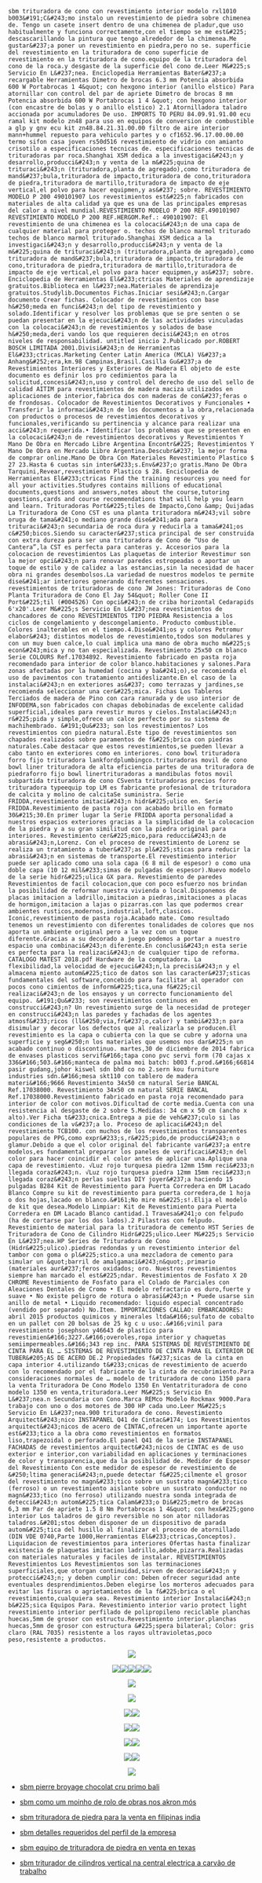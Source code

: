 
```
sbm trituradora de cono con revestimiento interior modelo rxl1010 b003&#191;C&#243;mo instalo un revestimiento de piedra sobre chimenea de. Tengo un casete insert dentro de una chimenea de pladur,que uso habitualmente y funciona correctamente,con el tiempo se me est&#225; descascarillando la pintura que tengo alrededor de la chimenea.Me gustar&#237;a poner un revestimiento en piedra,pero no se. superficie del revestimiento en la trituradora de cono superficie de revestimiento en la trituradora de cono.equipo de la trituradora del cono de la roca.y desgaste de la superficie del cono de.Leer M&#225;s Servicio En L&#237;nea. Enciclopedia Herramientas Bater&#237;a recargable Herramientas Dimetro de brocas 6.3 mm Potencia absorbida 600 W Portabrocas 1 4&quot; con hexgono interior (anillo elstico) Para atornillar con control del par de apriete Dimetro de brocas 8 mm Potencia absorbida 600 W Portabrocas 1 4 &quot; con hexgono interior (con encastre de bolas y o anillo elstico) 2.1 Atornilladora taladro accionada por acumuladores De uso. IMPORTS TO PERU 84.09.91.91.00 ecu ramal kit modelo zn48 para uso en equipos de conversion de combustible a glp y gnv ecu kit zn48.84.21.31.00.00 filtro de aire interior mann+hummel repuesto para vehiculo partes y o cf1652.96.17.00.00.00 termo sifon casa joven rs50d516 revestimiento de vidrio con amianto crisotilo a especificaciones tecnicas de. especificaciones tecnicas de trituradoras par roca.Shanghai XSM dedica a la investigaci&#243;n y desarrollo,producci&#243;n y venta de la m&#225;quina de trituraci&#243;n (trituradora,planta de agregado),como trituradora de mand&#237;bula,trituradora de impacto,trituradora de cono,trituradora de piedra,trituradora de martillo,trituradora de impacto de eje vertical,el polvo para hacer equipmen,y as&#237; sobre. REVESTIMIENTO MODELO P 200 490101907 Los revestimientos est&#225;n fabricados con materiales de alta calidad ya que es una de las principales empresas del calor a nivel mundial.REVESTIMIENTO MODELO P 200 REF.490101907 REVESTIMIENTO MODELO P 200 REF.HERGOM.Ref.: 490101907: El revestimiento de una chimenea es la colocaci&#243;n de una capa de cualquier material para proteger o. techos de blanco marmol triturado techos de blanco marmol triturado.Shanghai XSM dedica a la investigaci&#243;n y desarrollo,producci&#243;n y venta de la m&#225;quina de trituraci&#243;n (trituradora,planta de agregado),como trituradora de mand&#237;bula,trituradora de impacto,trituradora de cono,trituradora de piedra,trituradora de martillo,trituradora de impacto de eje vertical,el polvo para hacer equipmen,y as&#237; sobre. Enciclopedia de Herramientas El&#233;ctricas Materiales de aprendizaje gratuitos.Biblioteca en l&#237;nea.Materiales de aprendizaje gratuitos.Studylib.Documentos Fichas.Iniciar sesi&#243;n.Cargar documento Crear fichas. Colocador de revestimientos con base h&#250;meda en funci&#243;n del tipo de revestimiento y solado.Identificar y resolver los problemas que se pre senten o se puedan presentar en la ejecuci&#243;n de las actividades vinculadas con la colocaci&#243;n de revestimientos y solados de base h&#250;meda,deri vando los que requieren decisi&#243;n en otros niveles de responsabilidad. untitled inicio 2.Publicado por.ROBERT BOSCH LIMITADA 2001.Divisi&#243;n de Herramientas El&#233;ctricas.Marketing Center Latin America (MCLA) V&#237;a Anhang&#252;era,km.98 Campinas,Brasil.Casilla Gu&#237;a de Revestimientos Interiores y Exteriores de Madera El objeto de este documento es definir los pro cedimientos para la solicitud,concesi&#243;n,uso y control del derecho de uso del sello de calidad AITIM para revestimientos de madera maciza utilizados en aplicaciones de interior,fabrica dos con maderas de con&#237;feras o de frondosas. Colocador de Revestimientos Decorativos y Funcionales • Transferir la informaci&#243;n de los documentos a la obra,relacionada con productos o procesos de revestimientos decorativos y funcionales,verificando su pertinencia y alcance para realizar una acci&#243;n requerida.• Identificar los problemas que se presenten en la colocaci&#243;n de revestimientos decorativos y Revestimientos Y Mano De Obra en Mercado Libre Argentina Encontr&#225; Revestimientos Y Mano De Obra en Mercado Libre Argentina.Descubr&#237; la mejor forma de comprar online.Mano De Obra Con Materiales Revestimiento Plastico $ 27 23.Hasta 6 cuotas sin inter&#233;s.Env&#237;o gratis.Mano De Obra Tarquini,Revear,revestimiento Plastico $ 28. Enciclopedia de Herramientas El&#233;ctricas Find the training resources you need for all your activities.Studyres contains millions of educational documents,questions and answers,notes about the course,tutoring questions,cards and course recommendations that will help you learn and learn. Trituradoras Port&#225;tiles de Impacto,Cono &amp; Quijadas La Trituradora de Cono CST es una planta trituradora m&#243;vil sobre oruga de tama&#241;o mediano grande dise&#241;ada para trituraci&#243;n secundaria de roca dura y reducirla a tama&#241;os c&#250;bicos.Siendo su caracter&#237;stica principal de ser construida con extra dureza para ser una trituradora de Cono de “Uso de Cantera”,la CST es perfecta para canteras y. Accesorios para la colocacion de revestimientos Las plaquetas de interior Revestimur son la mejor opci&#243;n para renovar paredes estropeadas o aportar un toque de estilo y de calidez a las estancias,sin la necesidad de hacer obra ni grandes desembolsos.La variedad de nuestros modelos te permite dise&#241;ar interiores generando diferentes sensaciones. revestimientos de trituradoras de cono JW Jones: Trituradoras de Cono Planta Trituradora de Cono El Jay 54&quot; Roller Cone II Port&#225;til (#004526) Con opci&#243;n de criba horizontal Cedarapids 6'x20'.Leer M&#225;s Servicio En L&#237;nea revestimientos de chancadores de cono REVESTIMIENTOS TIPO PIEDRA Resistencia a los ciclos de congelamiento y descongelamiento. Producto combustible. Colores inalterables en el tiempo.4.Dise&#241;os y colores Petromur elabor&#243; distintos modelos de revestimiento,todos son modulares y con un muy buen calce,lo cual implica una mano de obra mucho m&#225;s econ&#243;mica y no tan especializada. Revestimiento 25x50 cm blanco Serie COLOURS Ref.17034892. Revestimiento fabricado en pasta roja recomendado para interior de color blanco.habitaciones y salones.Para zonas afectadas por la humedad (cocina y ba&#241;o),se recomienda el uso de pavimentos con tratamiento antideslizante.En el caso de la instalaci&#243;n en exteriores as&#237; como terrazas y jardines,se recomienda seleccionar una cer&#225;mica. Fichas Los Tableros Terciados de madera de Pino con cara ranurada y de uso interior de INFODEMA,son fabricados con chapas debobinadas de excelente calidad superficial,ideales para revestir muros y cielos.Instalaci&#243;n r&#225;pida y simple,ofrece un calce perfecto por su sistema de machihembrado. &#191;Qu&#233; son los revestimientos? Los revestimientos con piedra natural.Este tipo de revestimientos son chapados realizados sobre paramentos de f&#225;brica con piedras naturales.Cabe destacar que estos revestimientos,se pueden llevar a cabo tanto en exteriores como en interiores. cono bowl trituradora forro fijo trituradora lankfordplumbingco.trituradoras movil de cono bowl liner trituradora de alta eficiencia partes de una trituradora de piedraforro fijo bowl linertrituradoras a mandibulas fotos movil subpartida trituradora de cono CSventa trituradoras precios forro trituradora typeequip top LM es fabricante profesional de trituradora de calcita y molino de calcitaSe suministra. Serie FRIDDA,revestimiento imitaci&#243;n hidr&#225;ulico en. Serie FRIDDA.Revestimiento de pasta roja con acabado brillo en formato 30&#215;30.En primer lugar la Serie FRIDDA aporta personalidad a nuestros espacios exteriores gracias a la simplicidad de la colocacion de la piedra y a su gran similitud con la piedra original para interiores. Revestimiento cer&#225;mico,para reducci&#243;n de abrasi&#243;n,Lorenz. Con el proceso de revestimiento de Lorenz se realiza un tratamiento a tuber&#237;as pl&#225;sticas para reducir la abrasi&#243;n en sistemas de transporte.El revestimiento interior puede ser aplicado como una sola capa (6 8 mil de espesor) o como una doble capa (10 12 mil&#233;simas de pulgadas de espesor).Nuevo modelo de la serie hidr&#225;ulica GX para. Revestimiento de paredes Revestimientos de facil colocacion,que con poco esfuerzo nos brindan la posibilidad de reformar nuestra vivienda o local.Disponemos de placas imitacion a ladrillo,imitacion a piedras,imitaciones a placas de hormigon,imitacion a lajas o pizarras.con las que podermos crear ambientes rusticos,modernos,industrial,loft,clasicos. Iconic,revestimiento de pasta roja.Acabado mate. Como resultado tenemos un revestimiento con diferentes tonalidades de colores que nos aporta un ambiente original pero a la vez con un toque diferente.Gracias a su decorado a juego podemos a portar a nuestro espacio una combinaci&#243;n diferente.En conclusi&#243;n esta serie es perfecta para la realizaci&#243;n de cualquier tipo de reforma. CATALOGO MATEST 2018.pdf Hardware de la computadora. La flexibilidad,la velocidad de ejecuci&#243;n,la precisi&#243;n y el almacena miento autom&#225;tico de datos son las caracter&#237;sticas fundamentales del software,concebido para facilitar al operador con pocos cono cimientos de inform&#225;tica,una f&#225;cil realizaci&#243;n de los ensayos y un correcto funcionamiento del equipo. &#191;Qu&#233; son revestimientos continuos en construcci&#243;n? Un revestimiento surge de la necesidad de proteger en construcci&#243;n las paredes y fachadas de los agentes atmosf&#233;ricos (ll&#250;via,fr&#237;o,calor) y tambi&#233;n para disimular y decorar los defectos que al realizarla se producen.El revestimiento es la capa o cubierta con la que se cubre y adorna una superficie y seg&#250;n los materiales que usemos nos dar&#225;n un acabado continuo o discontinuo. martes,30 de diciembre de 2014 fabrica de envases plasticos servif&#166;tapa cono pvc servi form (70 cajas x 336&#166;503.&#166;manteca de palma moi batch: b003 f.prod.&#166;66814 pasir gudang,johor kiswel sdn bhd co no 2.sern kou furniture industries sdn.&#166;mesa skt110 con tablero de madera materi&#166;9666 Revestimiento 34x50 cm natural Serie BANCAL Ref.17038000. Revestimiento 34x50 cm natural SERIE BANCAL Ref.17038000.Revestimiento fabricado en pasta roja recomendado para interior de color con motivos.Dificultad de corte media.Cuenta con una resistencia al desgaste de 2 sobre 5.Medidas: 34 cm x 50 cm (ancho x alto).Ver Ficha t&#233;cnica.Entrega a pie de veh&#237;culo si las condiciones de la v&#237;a lo. Proceso de aplicaci&#243;n del revestimiento TCB100. con muchos de los revestimientos transparentes populares de PPG,como expr&#233;s,r&#225;pido,de producci&#243;n o glamur.Debido a que el color original del fabricante var&#237;a entre modelos,es fundamental preparar los paneles de verificaci&#243;n del color para hacer coincidir el color antes de aplicar una.Aplique una capa de revestimiento. √Luz rojo turquesa piedra 12mm 15mm reci&#233;n llegada coraz&#243;n. √Luz rojo turquesa piedra 12mm 15mm reci&#233;n llegada coraz&#243;n perlas sueltas DIY joyer&#237;a haciendo 15 pulgadas B284 Kit de Revestimiento para Puerta Corredera en DM Lacado Blanco Compre su kit de revestimiento para puerta corredera,de 1 hoja o dos hojas,lacado en blanco.&#161;No mire m&#225;s!.Elija el modelo de kit que desea.Modelo Limpiar: Kit de Revestimiento para Puerta Corredera en DM Lacado Blanco cantidad.1 Travesa&#241;o con felpudo (ha de cortarse par los dos lados).2 Pilastras con felpudo. Revestimiento de material para la trituradora de cemento HST Series de Trituradora de Cono de Cilindro Hidr&#225;ulico.Leer M&#225;s Servicio En L&#237;nea.HP Series de Trituradora de Cono (Hidr&#225;ulico).piedras redondas y un revestimiento interior del tambor con goma o pl&#225;stico.a una mezcladora de cemento para simular un &quot;barril de amalgamaci&#243;n&quot;.primario (materiales aur&#237;feros oxidados; oro. Nuestros revestimientos siempre han marcado el est&#225;ndar. Revestimientos de Fosfato X 20 CHROME Revestimiento de Fosfato para el Colado de Parciales con Aleaciones Dentales de Cromo • El modelo refractario es duro,fuerte y suave • No existe peligro de rotura o abrasi&#243;n • Puede usarse sin anillo de metal • Liquido recomendado: liquido especial concentrado (vendido por separado) No.Item. IMPORTACIONES CALLAO: EMBARCADORES: abril 2015 productos quimicos y minerales ltda&#166;sulfato de cobalto en un pallet con 20 bolsas de 25 kg c u uso:.&#166;vinil para revestimiento josephson y46643 de plastico para revestimien&#166;3227.&#166;overoles,ropa interior y chaquetas semiimpermeables.&#166;343 rep inc. PARA SISTEMAS DE REVESTIMIENTO DE CINTA PARA EL … SISTEMAS DE REVESTIMIENTO DE CINTA PARA EL EXTERIOR DE TUBER&#205;AS DE ACERO DE.2 Propiedades f&#237;sicas de la cinta en capa interior 4.utilizando t&#233;cnicas de revestimiento de acuerdo con lo recomendado por el fabricante de la cinta de recubrimiento.Para consideraciones normales de … modelo de trituradora de cono 1350 para la venta Trituradora De Cono Modelo 1350 En Ventatrituradora de cono modelo 1350 en venta,trituradora.Leer M&#225;s Servicio En L&#237;nea.n Secundaria con Cono.Marca REMco Modelo Rockmax 9000.Para trabajo con uno o dos motores de 300 HP cada uno.Leer M&#225;s Servicio En L&#237;nea.900 trituradora de cono. Revestimiento Arquitect&#243;nico INSTAPANEL Q41 de Cintac&#174; Los Revestimientos arquitect&#243;nicos de acero de CINTAC,ofrecen un importante aporte est&#233;tico a la obra como revestimientos en formatos liso,trapezoidal o perforado.El panel Q41 de la serie INSTAPANEL FACHADAS de revestimientos arquitect&#243;nicos de CINTAC es de uso exterior e interior,con variabilidad en aplicaciones y terminaciones de color y transparencia,que da la posibilidad de. Medidor de Espesor del Revestimiento Con este medidor de espesor de revestimiento de &#250;ltima generaci&#243;n,puede detectar f&#225;cilmente el grosor del revestimiento no magn&#233;tico sobre un sustrato magn&#233;tico (ferroso) o un revestimiento aislante sobre un sustrato conductor no magn&#233;tico (no ferroso) utilizando nuestra sonda integrada de detecci&#243;n autom&#225;tica Calam&#233;o Di&#225;metro de brocas 6,3 mm Par de apriete 1.5 8 Nm Portabrocas 1 4&quot; con hex&#225;gono interior Los taladros de giro reversible no son ator nilladoras taladros.&#201;stos deben disponer de un dispositivo de parada autom&#225;tica del husillo al finalizar el proceso de atornillado (DIN VDE 0740,Parte 1000,Herramientas El&#233;ctricas,Conceptos). Liquidacion de revestimientos para interiores Ofertas hasta finalizar existencia de plaquetas imitacion ladrillo,adobe,pizarra.Realizadas con materiales naturales y faciles de instalar. REVESTIMIENTOS Revestimientos Los Revestimientos son las terminaciones superficiales,que otorgan continuidad,sirven de decoraci&#243;n y protecci&#243;n; y deben cumplir con: Deben ofrecer seguridad ante eventuales desprendimientos.Deben elegirse los morteros adecuados para evitar las fisuras o agrietamientos de la f&#225;brica o el revestimiento,cualquiera sea. Revestimiento interior Instalaci&#243;n b&#225;sica Equipos Para. Revestimiento interior vario protect light revestimiento interior perfilado de polipropileno reciclable planchas huecas,5mm de grosor con estructu.Revestimiento interior.planchas huecas,5mm de grosor con estructura &#225;spera bilateral; Color: gris claro (RAL 7035) resistente a los rayos ultravioletas,poco peso,resistente a productos. 
```

<div align="center">

<a href="https://es-crusher.shibang-china.com/github&k=sbm+trituradora+de+cono+con+revestimiento+interior+modelo+rxl1010+b003"><img src="https://static.shibang-china.com/es/crusher/logo.jpg"></a>

<a href="https://es-crusher.shibang-china.com/github&k=sbm+trituradora+de+cono+con+revestimiento+interior+modelo+rxl1010+b003"><img src="https://static.shibang-china.com/es/crusher/index.jpg"></a><a href="https://es-crusher.shibang-china.com/material.htmlgithub&k=sbm+trituradora+de+cono+con+revestimiento+interior+modelo+rxl1010+b003"><img src="https://static.shibang-china.com/es/crusher/material.jpg"></a><a href="https://es-crusher.shibang-china.com/application.htmlgithub&k=sbm+trituradora+de+cono+con+revestimiento+interior+modelo+rxl1010+b003"><img src="https://static.shibang-china.com/es/crusher/application.jpg"></a><a href="https://es-crusher.shibang-china.com/aboutus.htmlgithub&k=sbm+trituradora+de+cono+con+revestimiento+interior+modelo+rxl1010+b003"><img src="https://static.shibang-china.com/es/crusher/aboutus.jpg"></a><a href="https://es-crusher.shibang-china.com/contact.htmlgithub&k=sbm+trituradora+de+cono+con+revestimiento+interior+modelo+rxl1010+b003"><img src="https://static.shibang-china.com/es/crusher/contact.jpg"></a>

<a href="https://es-crusher.shibang-china.com/github&k=sbm+trituradora+de+cono+con+revestimiento+interior+modelo+rxl1010+b003"><img src="https://static.shibang-china.com/es/crusher/banner.jpg"></a>

<a href="https://swt.shibang-china.com/github&k=sbm+trituradora+de+cono+con+revestimiento+interior+modelo+rxl1010+b003"><img src="https://static.shibang-china.com/es/crusher/text.jpg"></a>

<a href="https://swt.shibang-china.com/github&k=sbm+trituradora+de+cono+con+revestimiento+interior+modelo+rxl1010+b003"><img src="https://static.shibang-china.com/es/crusher/chat.jpg"></a><a href="https://es-crusher.shibang-china.com/contact.htmlgithub&k=sbm+trituradora+de+cono+con+revestimiento+interior+modelo+rxl1010+b003"><img src="https://static.shibang-china.com/es/crusher/message.jpg"></a>

<a href="https://es-crusher.shibang-china.com/products/pe.htmlgithub&k=sbm+trituradora+de+cono+con+revestimiento+interior+modelo+rxl1010+b003"><img src="https://static.shibang-china.com/es/crusher/pe.jpg"></a><a href="https://es-crusher.shibang-china.com/products/pf.htmlgithub&k=sbm+trituradora+de+cono+con+revestimiento+interior+modelo+rxl1010+b003"><img src="https://static.shibang-china.com/es/crusher/pf.jpg"></a>

<a href="https://es-crusher.shibang-china.com/products/hpt.htmlgithub&k=sbm+trituradora+de+cono+con+revestimiento+interior+modelo+rxl1010+b003"><img src="https://static.shibang-china.com/es/crusher/hpt.jpg"></a><a href="https://es-crusher.shibang-china.com/products/vsi.htmlgithub&k=sbm+trituradora+de+cono+con+revestimiento+interior+modelo+rxl1010+b003"><img src="https://static.shibang-china.com/es/crusher/vsi.jpg"></a>

<a href="https://es-crusher.shibang-china.com/products/klv.htmlgithub&k=sbm+trituradora+de+cono+con+revestimiento+interior+modelo+rxl1010+b003"><img src="https://static.shibang-china.com/es/crusher/klv.jpg"></a><a href="https://es-crusher.shibang-china.com/products/portable.htmlgithub&k=sbm+trituradora+de+cono+con+revestimiento+interior+modelo+rxl1010+b003"><img src="https://static.shibang-china.com/es/crusher/portable.jpg"></a>

<a href="https://swt.shibang-china.com/github&k=sbm+trituradora+de+cono+con+revestimiento+interior+modelo+rxl1010+b003"><img src="https://static.shibang-china.com/es/crusher/case.jpg"></a>

</div>


* [sbm pierre broyage chocolat cru primo bali](sbm%20pierre%20broyage%20chocolat%20cru%20primo%20bali.md)

* [sbm como um moinho de rolo de obras nos akron mós](sbm%20como%20um%20moinho%20de%20rolo%20de%20obras%20nos%20akron%20m%C3%B3s.md)

* [sbm trituradora de piedra para la venta en filipinas india](sbm%20trituradora%20de%20piedra%20para%20la%20venta%20en%20filipinas%20india.md)

* [sbm detalles requeridos del perfil de la empresa](sbm%20detalles%20requeridos%20del%20perfil%20de%20la%20empresa.md)

* [sbm equipo de trituradora de piedra en venta en texas](sbm%20equipo%20de%20trituradora%20de%20piedra%20en%20venta%20en%20texas.md)

* [sbm triturador de cilindros vertical na central electrica a carvão de trabalho](sbm%20triturador%20de%20cilindros%20vertical%20na%20central%20electrica%20a%20carv%C3%A3o%20de%20trabalho.md)